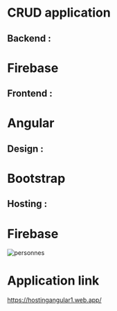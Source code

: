 # CRUD application 
## Backend : 
# Firebase 
## Frontend : 
# Angular
## Design :  
# Bootstrap
## Hosting :  
# Firebase 

![personnes](https://user-images.githubusercontent.com/96910658/181253235-2116fe41-228e-4e36-883d-a664d0fbb829.png)


# Application link
https://hostingangular1.web.app/


